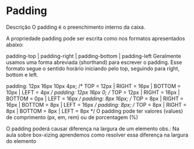 # Padding

Descrição
O padding é o preenchimento interno da caixa.

A propriedade padding pode ser escrita como nos formatos apresentados abaixo:

padding-top | padding-right | padding-bottom | padding-left
Geralmente usamos uma forma abreviada (shorthand) para escrever o padding. Esse formato segue o sentido horário iniciando pelo top, seguindo para right, bottom e left.

padding: 12px 16px 10px 4px; /* TOP = 12px | RIGHT = 16px | BOTTOM = 10px | LEFT = 4px */
padding: 12px 16px 0; /* TOP = 12px | RIGHT = 16px | BOTTOM = 0px | LEFT = 16px */
padding: 8px 16px; /* TOP = 8px | RIGHT = 16px | BOTTOM = 8px | LEFT = 16px */
padding: 8px; /* TOP = 8px | RIGHT = 8px | BOTTOM = 8px | LEFT = 8px */
O padding pode ter valores (values) de comprimento (px, em, rem) ou de porcentagem (%)

O padding poderá causar diferença na largura de um elemento
obs.: Na aula sobre box-xizing aprendemos como resolver essa diferença na largura do elemento